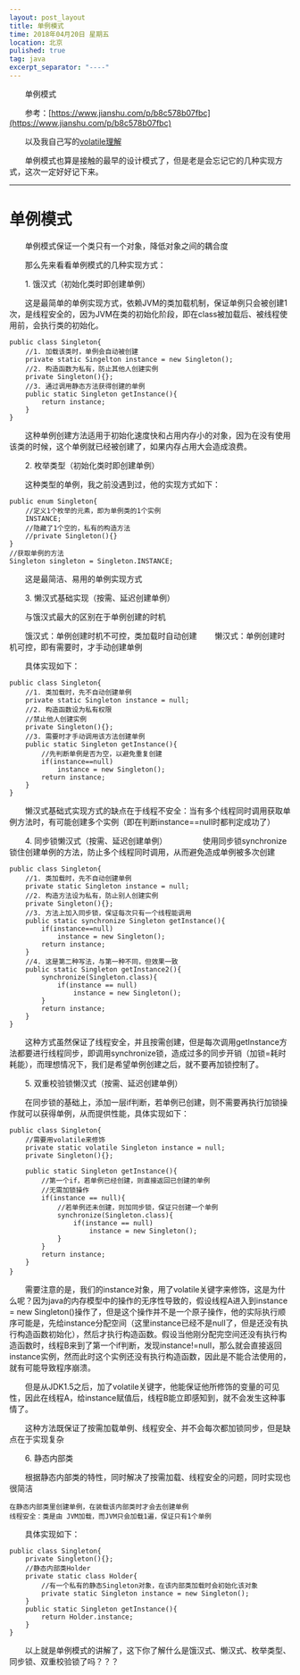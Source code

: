 ```yaml
---
layout: post_layout
title: 单例模式
time: 2018年04月20日 星期五
location: 北京
pulished: true
tag: java
excerpt_separator: "----"
---
```


　　单例模式

　　参考：[https://www.jianshu.com/p/b8c578b07fbc](https://www.jianshu.com/p/b8c578b07fbc)

　　以及我自己写的[volatile理解](http://shadowjf.github.io/2016/06/16/Volatile.html)

　　单例模式也算是接触的最早的设计模式了，但是老是会忘记它的几种实现方式，这次一定好好记下来。

----

# **单例模式** #

　　单例模式保证一个类只有一个对象，降低对象之间的耦合度

　　那么先来看看单例模式的几种实现方式：

　　1. 饿汉式（初始化类时即创建单例）

　　这是最简单的单例实现方式，依赖JVM的类加载机制，保证单例只会被创建1次，是线程安全的，因为JVM在类的初始化阶段，即在class被加载后、被线程使用前，会执行类的初始化。

	public class Singleton{
		//1. 加载该类时，单例会自动被创建
		private static Singelton instance = new Singleton();
		//2. 构造函数为私有，防止其他人创建实例
		private Singleton(){};
		//3. 通过调用静态方法获得创建的单例
		public static Singleton getInstance(){
			return instance;
		}
	}

　　这种单例创建方法适用于初始化速度快和占用内存小的对象，因为在没有使用该类的时候，这个单例就已经被创建了，如果内存占用大会造成浪费。

　　2. 枚举类型（初始化类时即创建单例）

　　这种类型的单例，我之前没遇到过，他的实现方式如下：

	public enum Singleton{
		//定义1个枚举的元素，即为单例类的1个实例
		INSTANCE;
		//隐藏了1个空的，私有的构造方法
		//private Singleton(){}
	}
	//获取单例的方法
	Singleton singleton = Singleton.INSTANCE;

　　这是最简洁、易用的单例实现方式

　　3. 懒汉式基础实现（按需、延迟创建单例）

　　与饿汉式最大的区别在于单例创建的时机

　　饿汉式：单例创建时机不可控，类加载时自动创建
　　懒汉式：单例创建时机可控，即有需要时，才手动创建单例

　　具体实现如下：

	public class Singleton{
		//1. 类加载时，先不自动创建单例
		private static Singleton instance = null;
		//2. 构造函数设为私有权限
		//禁止他人创建实例
		private Singleton(){};
		//3. 需要时才手动调用该方法创建单例
		public static Singleton getInstance(){
			//先判断单例是否为空，以避免重复创建
			if(instance==null)
				instance = new Singleton();
			return instance;
		}
	}

　　懒汉式基础式实现方式的缺点在于线程不安全：当有多个线程同时调用获取单例方法时，有可能创建多个实例（即在判断instance==null时都判定成功了）

　　4. 同步锁懒汉式（按需、延迟创建单例） 
　　
　　使用同步锁synchronize锁住创建单例的方法，防止多个线程同时调用，从而避免造成单例被多次创建

	public class Singleton{
		//1. 类加载时，先不自动创建单例
		private static Singleton instance = null;
		//2. 构造方法设为私有，防止别人创建实例
		private Singleton(){};
		//3. 方法上加入同步锁，保证每次只有一个线程能调用
		public static synchronize Singleton getInstance(){
			if(instance==null)
				instance = new Singleton();
			return instance;
		}
		//4. 这是第二种写法，与第一种不同，但效果一致
		public static Singleton getInstance2(){
			synchronize(Singleton.class){
				if(instance == null)
					instance = new Singleton();
			}
			return instance;
		}
	}

　　这种方式虽然保证了线程安全，并且按需创建，但是每次调用getInstance方法都要进行线程同步，即调用synchronize锁，造成过多的同步开销（加锁=耗时耗能），而理想情况下，我们是希望单例创建之后，就不要再加锁控制了。

　　5. 双重校验锁懒汉式（按需、延迟创建单例）

　　在同步锁的基础上，添加一层if判断，若单例已创建，则不需要再执行加锁操作就可以获得单例，从而提供性能，具体实现如下：

	public class Singleton{
		//需要用volatile来修饰
		private static volatile Singleton instance = null;
		private Singleton(){};
	
		public static Singleton getInstance(){
			//第一个if，若单例已经创建，则直接返回已创建的单例
			//无需加锁操作
			if(instance == null){
				//若单例还未创建，则加同步锁，保证只创建一个单例
				synchronize(Singleton.class){
					if(instance == null)
						instance = new Singleton();
				}
			}
			return instance;
		}
	}　　

　　需要注意的是，我们的instance对象，用了volatile关键字来修饰，这是为什么呢？因为java的内存模型中的操作的无序性导致的，假设线程A进入到instance = new Singleton()操作了，但是这个操作并不是一个原子操作，他的实际执行顺序可能是，先给instance分配空间（这里instance已经不是null了，但是还没有执行构造函数初始化），然后才执行构造函数。假设当他刚分配完空间还没有执行构造函数时，线程B来到了第一个if判断，发现instance!=null，那么就会直接返回instance实例，然而此时这个实例还没有执行构造函数，因此是不能合法使用的，就有可能导致程序崩溃。

　　但是从JDK1.5之后，加了volatile关键字，他能保证他所修饰的变量的可见性，因此在线程A，给instance赋值后，线程B能立即感知到，就不会发生这种事情了。

　　这种方法既保证了按需加载单例、线程安全、并不会每次都加锁同步，但是缺点在于实现复杂

　　6. 静态内部类

　　根据静态内部类的特性，同时解决了按需加载、线程安全的问题，同时实现也很简洁

	在静态内部类里创建单例，在装载该内部类时才会去创建单例
	线程安全：类是由 JVM加载，而JVM只会加载1遍，保证只有1个单例

　　具体实现如下：

	public class Singleton{
		private Singleton(){};
		//静态内部类Holder
		private static class Holder{
			//有一个私有的静态Singleton对象，在该内部类加载时会初始化该对象
			private static Singleton instance = new Singleton();
		}
		public static Singleton getInstance(){
			return Holder.instance;
		}
	}


　　以上就是单例模式的讲解了，这下你了解什么是饿汉式、懒汉式、枚举类型、同步锁、双重校验锁了吗？？？